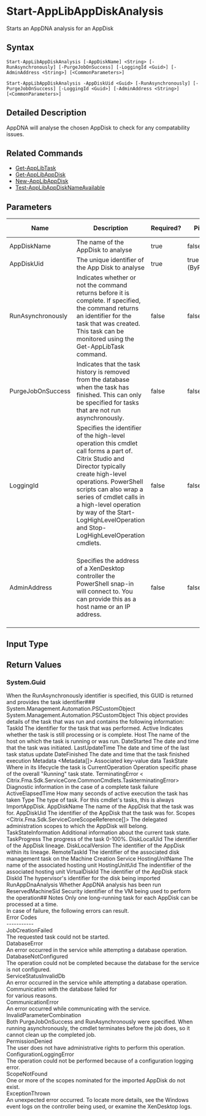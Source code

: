 ﻿# Start-AppLibAppDiskAnalysis

   Starts an AppDNA analysis for an AppDisk

## Syntax
```
Start-AppLibAppDiskAnalysis [-AppDiskName] <String> [-RunAsynchronously] [-PurgeJobOnSuccess] [-LoggingId <Guid>] [-AdminAddress <String>] [<CommonParameters>]

Start-AppLibAppDiskAnalysis -AppDiskUid <Guid> [-RunAsynchronously] [-PurgeJobOnSuccess] [-LoggingId <Guid>] [-AdminAddress <String>] [<CommonParameters>]
```

## Detailed Description
   AppDNA will analyse the chosen AppDisk to check for any compatability issues.

## Related Commands
  * [Get-AppLibTask](Get-AppLibTask.html)
  * [Get-AppLibAppDisk](Get-AppLibAppDisk.html)
  * [New-AppLibAppDisk](New-AppLibAppDisk.html)
  * [Test-AppLibAppDiskNameAvailable](Test-AppLibAppDiskNameAvailable.html)
## Parameters

| Name   | Description | Required? | Pipeline Input | Default Value |
| --- | --- | --- | --- | --- |
| AppDiskName | The name of the AppDisk to analyse | true | false |  |
| AppDiskUid | The unique identifier of the App Disk to analyse | true | true (ByPropertyName) |  |
| RunAsynchronously | Indicates whether or not the command returns before it is complete. If specified, the command returns an identifier for the task that was created. This task can be monitored using the Get-AppLibTask command. | false | false | false |
| PurgeJobOnSuccess | Indicates that the task history is removed from the database when the task has finished. This can only be specified for tasks that are not run asynchronously. | false | false |  |
| LoggingId | Specifies the identifier of the high-level operation this cmdlet call forms a part of. Citrix Studio and Director typically create high-level operations. PowerShell scripts can also wrap a series of cmdlet calls in a high-level operation by way of the Start-LogHighLevelOperation and Stop-LogHighLevelOperation cmdlets. | false | false |  |
| AdminAddress | Specifies the address of a XenDesktop controller the PowerShell snap-in will connect to. You can provide this as a host name or an IP address. | false | false | Localhost. Once a value is provided by any cmdlet, this value becomes the default. |

## Input Type
### 
   
## Return Values
### System.Guid
   When the RunAsynchronously identifier is specified, this GUID is returned and provides the task identifier### System.Management.Automation.PSCustomObject
   System.Management.Automation.PSCustomObject This object provides details of the task that was run and contains the following information:<br>TaskId <Guid> The identifier for the task that was performed. Active <Boolean> Indicates whether the task is still processing or is complete. Host <string> The name of the host on which the task is running or was run. DateStarted <DateTime> The date and time that the task was initiated. LastUpdateTime <DateTime> The date and time of the last task status update DateFinished <DateTime> The date and time that the task finished execution Metadata <Metadata[]> Associated key-value data TaskState <string> Where in its lifecycle the task is CurrentOperation <string> Operation specific phase of the overall "Running" task state. TerminatingError < Citrix.Fma.Sdk.ServiceCore.CommonCmdlets.TaskterminatingError> Diagnostic information in the case of a complete task failure ActiveElapsedTime <int> How many seconds of active execution the task has taken Type <string> The type of task. For this cmdlet's tasks, this is always ImportAppDisk. AppDiskName <string> The name of the AppDisk that the task was for. AppDiskUid <string> The identifier of the AppDisk that the task was for. Scopes <Citrix.Fma.Sdk.ServiceCoreScopeReference[]> The delegated administration scopes to which the AppDisk will belong. TaskStateInformation <string> Additional information about the current task state. TaskProgress <double> The progress of the task 0-100%. DiskLocalUid <Guid> The identifier of the AppDisk lineage. DiskLocalVersion <Guid> The identifier of the AppDisk within its lineage. RemoteTaskId <Guid> The identifier of the associated disk management task on the Machine Creation Service HostingUnitName <string> The name of the associated hosting unit HostingUnitUid <Guid> The indentifier of the associated hosting unit VirtualDiskId <Guid> The identifier of the AppDisk stack DiskId <string> The hypervisor's identifier for the disk being imported RunAppDnaAnalysis <bool> Whether AppDNA analysis has been run ReservedMachineSid  <string> Security identifier of the VM being used to perform the operation## Notes
   Only one long-running task for each AppDisk can be processed at a time.<br>    In case of failure, the following errors can result.<br>    Error Codes<br>    -----------<br>    JobCreationFailed<br>    The requested task could not be started.<br>    DatabaseError<br>    An error occurred in the service while attempting a database operation.<br>    DatabaseNotConfigured<br>    The operation could not be completed because the database for the service is not configured.<br>    ServiceStatusInvalidDb<br>    An error occurred in the service while attempting a database operation. Communication with the database failed for<br>    for various reasons.<br>    CommunicationError<br>    An error occurred while communicating with the service.<br>    InvalidParameterCombination<br>    Both PurgeJobOnSuccess and RunAsynchronously were specified. When running asynchronously, the cmdlet terminates before the job does, so it cannot clean up the completed job.<br>    PermissionDenied<br>    The user does not have administrative rights to perform this operation.<br>    ConfigurationLoggingError<br>    The operation could not be performed because of a configuration logging error.<br>    ScopeNotFound<br>    One or more of the scopes nominated for the imported AppDisk do not exist.<br>    ExceptionThrown<br>    An unexpected error occurred. To locate more details, see the Windows event logs on the controller being used, or examine the XenDesktop logs.
